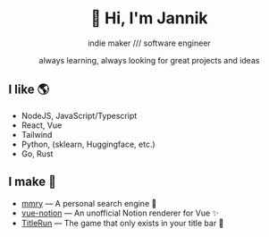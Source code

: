 <h1 align="center">👋 Hi, I'm Jannik</h1>

</p>
<div align="center">
<p>indie maker /// software engineer</p>
<p>always learning, always looking for great projects and ideas</p>
</div>

## I like 🌎
- NodeJS, JavaScript/Typescript
- React, Vue
- Tailwind
- Python, (sklearn, Huggingface, etc.)
- Go, Rust

## I make 🚧

- [mmry](https://mmry.io) — A personal search engine 🧠
- [vue-notion](https://github.com/janniks/vue-notion) — An unofficial Notion renderer for Vue ✨
- [TitleRun](https://titlerun.xyz/) — The game that only exists in your title bar 👾
